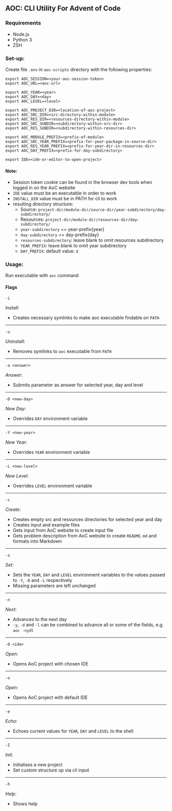 ## AOC: CLI Utility For Advent of Code

### Requirements
- Node.js
- Python 3
- ZSH

### Set-up:

Create file `.env` in `aoc-scripts` directory with the following properties:

```
export AOC_SESSION=<your-aoc-session-token>
export AOC_URL=<aoc-url>

export AOC_YEAR=<year>
export AOC_DAY=<day>
export AOC_LEVEL=<level>

export AOC_PROJECT_DIR=<location-of-aoc-project>
export AOC_SRC_DIR=<src-directory-within-module>
export AOC_RES_DIR=<resources-directory-within-module>
export AOC_SRC_SUBDIR=<subdirectory-within-src-dir>
export AOC_RES_SUBDIR=<subdirectory-within-resources-dir>

export AOC_MODULE_PREFIX=<prefix-of-module>
export AOC_SRC_YEAR_PREFIX=<prefix-for-year-package-in-source-dir>
export AOC_RES_YEAR_PREFIX=<prefix-for-year-dir-in-resources-dir>
export AOC_DAY_PREFIX=<prefix-for-day-subdirectory>

export IDE=<ide-or-editor-to-open-project>
```

####  Note:
* Session token cookie can be found in the browser dev tools when logged in on the AoC website
* `IDE` value must be an executable in order to work
* `INSTALL_DIR` value must be in PATH for cli to work
* resulting directory structure: 
  * Source: `project-dir/module-dir/source-dir/year-subdirectory/day-subdirectory/`
  * Resources: `project-dir/module-dir/resources-dir/day-subdirectory/`
  * `year-subdirectory` == year-prefix{year}
  * `day-subdirectory` == day-prefix{day}
  * `resources-subdirectory`: leave blank to omit resources subdirectory
  * `YEAR_PREFIX`: leave blank to omit year subdirectory
  * `DAY_PREFIX`: default value: `d`

### Usage:

Run executable with `aoc` command

#### Flags

`-i`

_Install_:
* Creates necessary symlinks to make aoc executable findable on `PATH`
---

`-u`

_Uninstall_:
* Removes symlinks to `aoc` executable from `PATH`
---

`-a <answer>`

_Answer_:
* Submits parameter as answer for selected year, day and level
---

`-D <new-day>`

_New Day_:
* Overrides `DAY` environment variable
---

`-Y <new-year>`

_New Year_:
* Overrides `YEAR` environment variable
---

`-L <new-level>`

_New Level_:
* Overrides `LEVEL` environment variable
---

`-c`

_Create_:
* Creates empty src and resources directories for selected year and day
* Creates input and example files
* Gets input from AoC website to create input file
* Gets problem description from AoC website to create `README.md` and formats into Markdown
---

`-s`

_Set_:
* Sets the `YEAR`, `DAY` and `LEVEL` environment variables to the values passed to `-Y`, `-D` and `-L` respectively
* Missing parameters are left unchanged
---

`-n`

_Next_:
* Advances to the next day
* `-y`, `-d` and `-l` can be combined to advance all or some of the fields, e.g. `aoc -nydl`
---

`-O <ide>`
  
_Open_:
* Opens AoC project with chosen IDE
---

`-o`

_Open_:
* Opens AoC project with default IDE
---

`-e`

_Echo_:
* Echoes current values for `YEAR`, `DAY` and `LEVEL` to the shell
---

`-I`

_Init_:
* Initialises a new project
* Set custom structure up via cli input
---

`-h`

_Help_:
* Shows help
